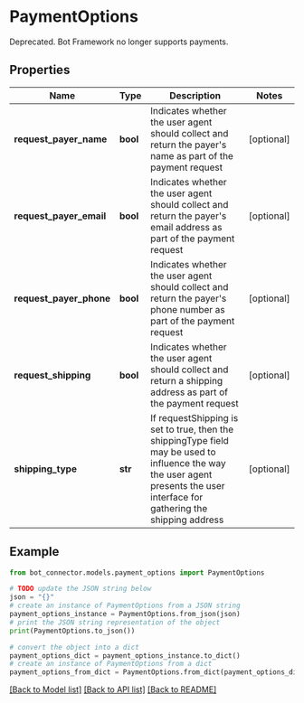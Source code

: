 # PaymentOptions

Deprecated. Bot Framework no longer supports payments.

## Properties

Name | Type | Description | Notes
------------ | ------------- | ------------- | -------------
**request_payer_name** | **bool** | Indicates whether the user agent should collect and return the payer&#39;s name as part of the payment request | [optional] 
**request_payer_email** | **bool** | Indicates whether the user agent should collect and return the payer&#39;s email address as part of the payment request | [optional] 
**request_payer_phone** | **bool** | Indicates whether the user agent should collect and return the payer&#39;s phone number as part of the payment request | [optional] 
**request_shipping** | **bool** | Indicates whether the user agent should collect and return a shipping address as part of the payment request | [optional] 
**shipping_type** | **str** | If requestShipping is set to true, then the shippingType field may be used to influence the way the user agent presents the user interface for gathering the shipping address | [optional] 

## Example

```python
from bot_connector.models.payment_options import PaymentOptions

# TODO update the JSON string below
json = "{}"
# create an instance of PaymentOptions from a JSON string
payment_options_instance = PaymentOptions.from_json(json)
# print the JSON string representation of the object
print(PaymentOptions.to_json())

# convert the object into a dict
payment_options_dict = payment_options_instance.to_dict()
# create an instance of PaymentOptions from a dict
payment_options_from_dict = PaymentOptions.from_dict(payment_options_dict)
```
[[Back to Model list]](../README.md#documentation-for-models) [[Back to API list]](../README.md#documentation-for-api-endpoints) [[Back to README]](../README.md)


